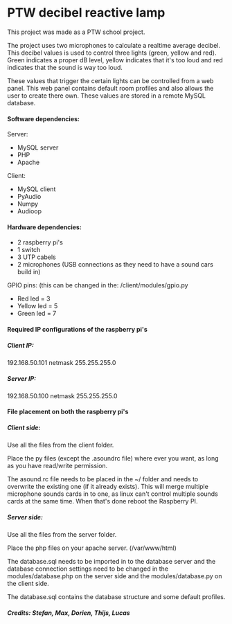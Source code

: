 # PTW decibel reactive lamp
This project was made as a PTW school project. 

The project uses two microphones to calculate a realtime average decibel. This decibel values is used to control three lights (green, yellow and red). Green indicates a proper dB level, yellow indicates that it's too loud and red indicates that the sound is way too loud.

These values that trigger the certain lights can be controlled from a web panel. This web panel contains default room profiles and also allows the user to create there own. These values are stored in a remote MySQL database.

#### Software dependencies:

Server:
- MySQL server
- PHP
- Apache

Client:
- MySQL client
- PyAudio
- Numpy
- Audioop

#### Hardware dependencies:
- 2 raspberry pi's
- 1 switch
- 3 UTP cabels
- 2 microphones (USB connections as they need to have a sound cars build in)

GPIO pins: (this can be changed in the: /client/modules/gpio.py
- Red led = 3
- Yellow led = 5
- Green led = 7

#### Required IP configurations of the raspberry pi's

##### Client IP:
192.168.50.101
netmask 255.255.255.0

##### Server IP:
192.168.50.100
netmask 255.255.255.0

#### File placement on both the raspberry pi's

##### Client side:

Use all the files from the client folder.

Place the py files (except the .asoundrc file) where ever you want, as long as you have read/write permission.

The asound.rc file needs to be placed in the ~/ folder and needs to overwrite the existing one (if it already exists). This will merge multiple microphone sounds cards in to one, as linux can't control multiple sounds cards at the same time.
When that's done reboot the Raspberry PI.

##### Server side:

Use all the files from the server folder.

Place the php files on your apache server. (/var/www/html)

The database.sql needs to be imported in to the database server and the database connection settings need to be changed in the modules/database.php on the server side and the modules/database.py on the client side.

The database.sql contains the database structure and some default profiles.

##### Credits: Stefan, Max, Dorien, Thijs, Lucas
